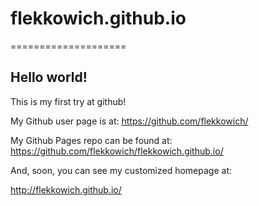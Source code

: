 # flekkowich.github.io
====================

## Hello world!

This is my first try at github!

My Github user page is at: 
https://github.com/flekkowich/

My Github Pages repo can be found at:  
https://github.com/flekkowich/flekkowich.github.io/

And, soon, you can see my customized homepage at:

http://flekkowich.github.io/

